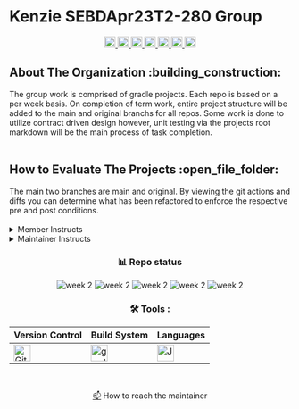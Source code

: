 <!--
    ______
  / ____/________  __  ______
 / / __/ ___/ __ \/ / / / __ \
/ /_/ / /  / /_/ / /_/ / /_/ /
\____/_/   \____/\__,_/ .___/
                     /_/
    ____       _
   / __ \_____(_)
  / /_/ / ___/ /
 / ____/ /  / /
/_/   /_/__/ /
        /___/

Maintiner:    Kyle Gortych
Date Created: 
Members:      
-->

# Kenzie SEBDApr23T2-280 Group
<div id="header" align="center">
  <!-- <img src="" width="512" alt="img"> -->
  <div id="badges">
      <a href="https://github.com/kylegortych">
        <img src="https://img.shields.io/badge/kylegortych-white?style=plastic&logo=&logoColor=blue" height="20" alt="kylegortych"/>
      </a>
      <a href="https://github.com/ashalewis1">
        <img src="https://img.shields.io/badge/ashalewis1-white?style=plastic&logo=&logoColor=blue" height="20" alt="ashalewis1"/>
      </a>
      <a href="https://github.com/nancyurciuoli">
        <img src="https://img.shields.io/badge/nancyurciuoli-white?style=plastic&logo=" height="20" alt="nancyurciuoli"/>
      </a>
       <a href="https://github.com/imskiboski">
        <img src="https://img.shields.io/badge/imskiboski-white?style=plastic&logo=" height="20" alt="imskiboski"/>
      </a>
      <a href="https://github.com/egrok99">
        <img src="https://img.shields.io/badge/egrok99-white?style=plastic&logo=" height="20" alt="egrok99"/>
      </a>
      <a href="https://github.com/molliver">
        <img src="https://img.shields.io/badge/molliver-white?style=plastic&logo=" height="20" alt="molliver"/>
      </a>
      <a href="https://github.com/igrin89">
        <img src="https://img.shields.io/badge/igrin89-white?style=plastic&logo=" height="20" alt="igrin89"/>
      </a>
</div>

<div align="left">
    <h2>About The Organization :building_construction:</h2>
</div>

<div align="left">
    The group work is comprised of gradle projects. Each repo is based on a per week basis. On completion of term work, entire project structure will be added to the main and original branchs for all repos. Some work is done to utilize contract driven design however, unit testing via the projects root markdown will be the main process of task completion. 
</div>

<br>

<div align="left">
    <h2>How to Evaluate The Projects :open_file_folder:</h2>
</div>

<div align="left">
    The main two branches are main and original. By viewing the git actions and diffs you can determine what has been refactored to enforce the respective pre and post conditions.
</div>

<br>

<div align="left">
<details>
    <summary>Member Instructs</summary>

- git clone repo
- git status
- git branch "lists branches"
- git branch BranchName "creates branch"
- git checkout BranchName "switches to branch"
- git add file
- git commit -m "commit message"
- git push origin BranchName
</details>
</div>

<div align="left">
<details>
    <summary>Maintainer Instructs</summary>

While on main branch to cherry-pick
- git fetch
- git log origin/branchName
- git 
</details>
</div>


<div align="center">
    
### :bar_chart: Repo status
 
![week 2](https://img.shields.io/github/actions/workflow/status/Kyle-Gortych-Kenzie-Group-Work-T2/Week2GroupWork/main.yml?label=Week%202)
![week 2](https://img.shields.io/github/actions/workflow/status/Kyle-Gortych-Kenzie-Group-Work-T2/Week3GroupWork/main.yml?label=Week%203)
![week 2](https://img.shields.io/github/actions/workflow/status/Kyle-Gortych-Kenzie-Group-Work-T2/Week4GroupWork/main.yml?label=Week%204)
![week 2](https://img.shields.io/github/actions/workflow/status/Kyle-Gortych-Kenzie-Group-Work-T2/Week5GroupWork/main.yml?label=Week%205)
![week 2](https://img.shields.io/github/actions/workflow/status/Kyle-Gortych-Kenzie-Group-Work-T2/Week6GroupWork/main.yml?label=Week%206)

</div>

<div align="center">
 
### :hammer_and_wrench: Tools :

| Version Control | Build System | Languages |
| --------------- | ------------ | --------- |
| <img src="https://img.shields.io/badge/Git-white?style=plastic&logo=git&logoColor=red" title="Git" alt="Git" height="30"/> | <img src="https://img.shields.io/badge/Gradle-white?style=plastic&logo=gradle&logoColor=black" title="gradle" alt="gradle" height="30"/> | <img src="https://custom-icon-badges.demolab.com/badge/Java-white.svg?&sytle=plastic&logo=java" title="Java" alt="Java" height="30"/> |
</div>
<br>

<a href="your-gmail-link?">:mailbox:</a> How to reach the maintainer
